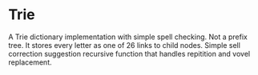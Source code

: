 Trie
====

A Trie dictionary implementation with simple spell checking.
Not a prefix tree. It stores every letter as one of 26 links to child nodes.
Simple sell correction suggestion recursive function that handles repitition and vovel replacement.
